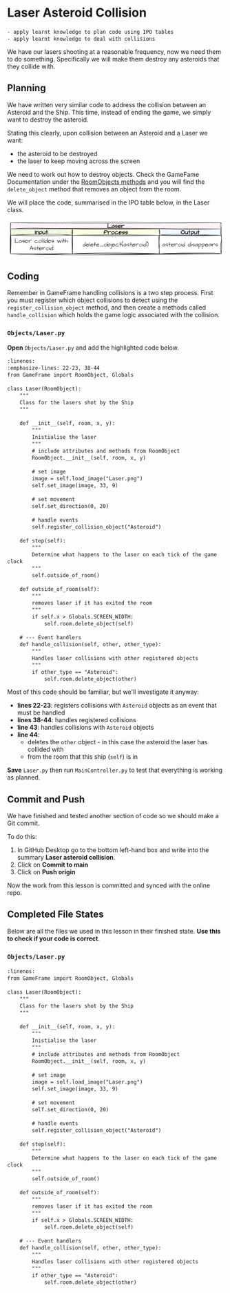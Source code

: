 # Laser Asteroid Collision

```{topic} In this lesson you will:
- apply learnt knowledge to plan code using IPO tables
- apply learnt knowledge to deal with collisions
```

We have our lasers shooting at a reasonable frequency, now we need them to do something. Specifically we will make them destroy any asteroids that they collide with.

## Planning

We have written very similar code to address the collision between an Asteroid and the Ship. This time, instead of ending the game, we simply want to destroy the asteroid.

Stating this clearly, upon collision between an Asteroid and a Laser we want:

- the asteroid to be destroyed
- the laser to keep moving across the screen

We need to work out how to destroy objects. Check the GameFame Documentation under the [RoomObjects methods](documentation.md#roomobject-methods) and you will find the `delete_object` method that removes an object from the room.

We will place the code, summarised in the IPO table below, in the Laser class.

![Laser Asteroid collision IPO](assets/img/laser_asteroid_collision_IPO.png)

## Coding

Remember in GameFrame handling collisions is a two step process. First you must register which object collisions to detect using the `register_collision_object` method, and then create a methods called `handle_collision` which holds the game logic associated with the collision.

### `Objects/Laser.py`

**Open** `Objects/Laser.py` and add the highlighted code below.

```{code-block} python
:linenos:
:emphasize-lines: 22-23, 38-44
from GameFrame import RoomObject, Globals

class Laser(RoomObject):
    """
    Class for the lasers shot by the Ship
    """
    
    def __init__(self, room, x, y):
        """
        Inistialise the laser
        """
        # include attributes and methods from RoomObject
        RoomObject.__init__(self, room, x, y)
        
        # set image
        image = self.load_image("Laser.png")
        self.set_image(image, 33, 9)
        
        # set movement
        self.set_direction(0, 20)
        
        # handle events
        self.register_collision_object("Asteroid")
        
    def step(self):
        """
        Determine what happens to the laser on each tick of the game clock
        """
        self.outside_of_room()
        
    def outside_of_room(self):
        """
        removes laser if it has exited the room
        """
        if self.x > Globals.SCREEN_WIDTH:
            self.room.delete_object(self)
            
    # --- Event handlers
    def handle_collision(self, other, other_type):
        """
        Handles laser collisions with other registered objects
        """
        if other_type == "Asteroid":
            self.room.delete_object(other)
```

Most of this code should be familiar, but we'll investigate it anyway:

- **lines 22-23**: registers collisions with `Asteroid` objects as an event that must be handled
- **lines 38-44**: handles registered collisions
- **line 43**: handles collisions with `Asteroid` objects
- **line 44**:
  - deletes the `other` object - in this case the asteroid the laser has collided with
  - from the room that this ship (`self`) is in

**Save** `Laser.py` then run `MainController.py` to test that everything is working as planned.

## Commit and Push

We have finished and tested another section of code so we should make a Git commit.

To do this:

1. In GitHub Desktop go to the bottom left-hand box and write into the summary **Laser asteroid collision**.
2. Click on **Commit to main**
3. Click on **Push origin**

Now the work from this lesson is committed and synced with the online repo.

## Completed File States

Below are all the files we used in this lesson in their finished state. **Use this to check if your code is correct**.

### `Objects/Laser.py`

```{code-block} python
:linenos:
from GameFrame import RoomObject, Globals

class Laser(RoomObject):
    """
    Class for the lasers shot by the Ship
    """
    
    def __init__(self, room, x, y):
        """
        Inistialise the laser
        """
        # include attributes and methods from RoomObject
        RoomObject.__init__(self, room, x, y)
        
        # set image
        image = self.load_image("Laser.png")
        self.set_image(image, 33, 9)
        
        # set movement
        self.set_direction(0, 20)
        
        # handle events
        self.register_collision_object("Asteroid")
        
    def step(self):
        """
        Determine what happens to the laser on each tick of the game clock
        """
        self.outside_of_room()
        
    def outside_of_room(self):
        """
        removes laser if it has exited the room
        """
        if self.x > Globals.SCREEN_WIDTH:
            self.room.delete_object(self)
            
    # --- Event handlers
    def handle_collision(self, other, other_type):
        """
        Handles laser collisions with other registered objects
        """
        if other_type == "Asteroid":
            self.room.delete_object(other)
```